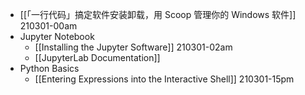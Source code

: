 - [[「一行代码」搞定软件安装卸载，用 Scoop 管理你的 Windows 软件]]
210301-00am
- Jupyter Notebook
    - [[Installing the Jupyter Software]]
210301-02am
    - [[JupyterLab Documentation]]
- Python Basics
    - [[Entering Expressions into the Interactive Shell]]
210301-15pm
